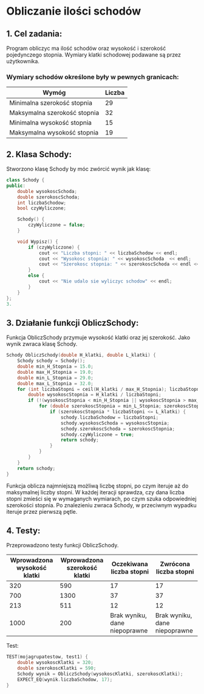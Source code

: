 # Obliczanie ilości schodów

## 1. Cel zadania:

Program obliczyc ma ilość schodów oraz wysokość i szerokość pojedynczego stopnia. Wymiary klatki schodowej podawane są przez użytkownika.<br>
### Wymiary schodów określone były w pewnych granicach:

| Wymóg | Liczba |
| ---- | ---- |
| Minimalna szerokość stopnia | 29 |
| Maksymalna szerokość stopnia | 32 |
| Minimalna wysokość stopnia | 15 |
| Maksymalna wysokość stopnia | 19 |

## 2. Klasa Schody:
Stworzono klasę Schody by móc zwórcić wynik jak klasę:
```cpp
class Schody {
public:
    double wysokoscSchoda;
    double szerokoscSchoda;
    int liczbaSchodow;
    bool czyWyliczone;

    Schody() {
        czyWyliczone = false;
    }

    void Wypisz() {
        if (czyWyliczone) {
            cout << "Liczba stopni: " << liczbaSchodow << endl;
            cout << "Wysokosc stopnia: " << wysokoscSchoda  << endl;
            cout << "Szerokosc stopnia: " << szerokoscSchoda << endl << endl;
        }
        else {
            cout << "Nie udalo sie wyliczyc schodow" << endl;
        }
    }
};
3.
```

## 3. Działanie funkcji ObliczSchody:
Funkcja ObliczSchody przymuje wysokość klatki oraz jej szerokość. Jako wynik zwraca klasę Schody.
```cpp
Schody ObliczSchody(double H_klatki, double L_klatki) {
    Schody schody = Schody();
    double min_H_Stopnia = 15.0;
    double max_H_Stopnia = 19.0;
    double min_L_Stopnia = 29.0;
    double max_L_Stopnia = 32.0;
    for (int liczbaStopni = ceil(H_klatki / max_H_Stopnia); liczbaStopni <= floor(H_klatki / min_H_Stopnia); liczbaStopni++) {
        double wysokoscStopnia = H_klatki / liczbaStopni;
        if (!(wysokoscStopnia < min_H_Stopnia || wysokoscStopnia > max_H_Stopnia)) {
            for (double szerokoscStopnia = min_L_Stopnia; szerokoscStopnia <= max_L_Stopnia; szerokoscStopnia += 0.1) {
                if (szerokoscStopnia * liczbaStopni <= L_klatki) {
                    schody.liczbaSchodow = liczbaStopni;
                    schody.wysokoscSchoda = wysokoscStopnia;
                    schody.szerokoscSchoda = szerokoscStopnia;
                    schody.czyWyliczone = true;
                    return schody;
                }
            }
        }
    }
    return schody;
}
```
Funkcja oblicza najmniejszą możliwą liczbę stopni, po czym iteruje aż do maksymalnej liczby stopni. W każdej iteracji sprawdza, czy dana liczba stopni zmieści się w wymaganych wymiarach, po czym szuka odpowiedniej szerokości stopnia. Po znalezieniu zwraca Schody, w przeciwnym wypadku iteruje przez pierwszą pętle.<br>

## 4. Testy:
Przeprowadzono testy funkcji ObliczSchody.

| Wprowadzona wysokość klatki | Wprowadzona szerokość klatki | Oczekiwana liczba stopni | Zwrócona liczba stopni |
| ---- | ---- | ---- | ---- |
| 320 | 590 | 17 | 17 |
| 700 | 1300 | 37 | 37 |
| 213 | 511 | 12 | 12 |
| 1000 | 200 | Brak wyniku, dane niepoprawne | Brak wyniku, dane niepoprawne |

Test:
```cpp
TEST(mojagrupatestow, test1) {
    double wysokoscKlatki = 320;
    double szerokoscKlatki = 590;
    Schody wynik = ObliczSchody(wysokoscKlatki, szerokoscKlatki);
    EXPECT_EQ(wynik.liczbaSchodow, 17);
}
```
